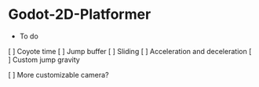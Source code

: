# Godot-2D-Platformer

- To do

[ ] Coyote time
[ ] Jump buffer
[ ] Sliding
[ ] Acceleration and deceleration
[ ] Custom jump gravity

[ ] More customizable camera?
